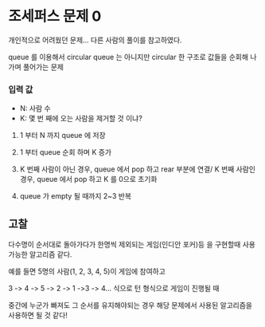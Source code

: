 # 조세퍼스 문제 0

개인적으로 어려웠던 문제... 다른 사람의 풀이를 참고하였다.

queue 를 이용해서 circular queue 는 아니지만 circular 한 구조로 값들을 순회해 나가며 풀어가는 문제

### 입력 값
- N: 사람 수
- K: 몇 번 째에 오는 사람을 제거할 것 이냐?

1. 1 부터 N 까지 queue 에 저장

2. 1 부터 queue 순회 하며 K 증가

3. K 번째 사람이 아닌 경우, queue 에서 pop 하고 rear 부분에 연결/ K 번째 사람인 경우, queue 에서 pop 하고 K 를 0으로 초기화

4. queue 가 empty 될 때까지 2~3 반복

## 고찰

다수명이 순서대로 돌아가다가 한명씩 제외되는 게임(인디안 포커)등 을 구현할때 사용가능한 알고리즘 같다.

예를 들면 5명의 사람(1, 2, 3, 4, 5)이 게임에 참여하고

3 -> 4 -> 5 -> 2 -> 1 ->3 -> 4... 식으로 턴 형식으로 게임이 진행될 때

중간에 누군가 빠져도 그 순서를 유지해야되는 경우 해당 문제에서 사용된 알고리즘을 사용하면 될 것 같다!
